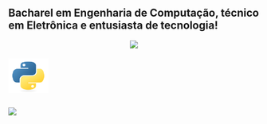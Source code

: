 ## Bacharel em Engenharia de Computação, técnico em Eletrônica e entusiasta de tecnologia!

<div align="center">
  <a href="https://github.com/HigorRL">
  <img height="200em" src="https://github-readme-stats.vercel.app/api/top-langs/?username=HigorRL&layout=compact&langs_count=7&theme=dark"/>
</div>
    <div style="display: inline_block"><br>
  <img align="center" alt="Higor-Python" height="70" width="80" src="https://raw.githubusercontent.com/devicons/devicon/master/icons/python/python-original.svg">
</div>
  
  ##
  
<a href="https://instagram.com/ohigorrufino" target="_blank"><img src="https://img.shields.io/badge/-Instagram-%23E4405F?style=for-the-badge&logo=instagram&logoColor=white" target="_blank"></a>
